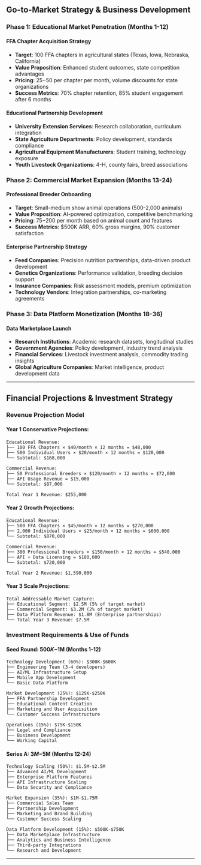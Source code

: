 ## Go-to-Market Strategy & Business Development

### Phase 1: Educational Market Penetration (Months 1-12)

#### **FFA Chapter Acquisition Strategy**
- **Target**: 100 FFA chapters in agricultural states (Texas, Iowa, Nebraska, California)
- **Value Proposition**: Enhanced student outcomes, state competition advantages
- **Pricing**: $25-$50 per chapter per month, volume discounts for state organizations
- **Success Metrics**: 70% chapter retention, 85% student engagement after 6 months

#### **Educational Partnership Development**
- **University Extension Services**: Research collaboration, curriculum integration
- **State Agriculture Departments**: Policy development, standards compliance
- **Agricultural Equipment Manufacturers**: Student training, technology exposure
- **Youth Livestock Organizations**: 4-H, county fairs, breed associations

### Phase 2: Commercial Market Expansion (Months 13-24)

#### **Professional Breeder Onboarding**
- **Target**: Small-medium show animal operations (500-2,000 animals)
- **Value Proposition**: AI-powered optimization, competitive benchmarking
- **Pricing**: $75-$200 per month based on animal count and features
- **Success Metrics**: $500K ARR, 60% gross margins, 90% customer satisfaction

#### **Enterprise Partnership Strategy**
- **Feed Companies**: Precision nutrition partnerships, data-driven product development
- **Genetics Organizations**: Performance validation, breeding decision support
- **Insurance Companies**: Risk assessment models, premium optimization
- **Technology Vendors**: Integration partnerships, co-marketing agreements

### Phase 3: Data Platform Monetization (Months 18-36)

#### **Data Marketplace Launch**
- **Research Institutions**: Academic research datasets, longitudinal studies
- **Government Agencies**: Policy development, industry trend analysis
- **Financial Services**: Livestock investment analysis, commodity trading insights
- **Global Agriculture Companies**: Market intelligence, product development data

---

## Financial Projections & Investment Strategy

### Revenue Projection Model

#### **Year 1 Conservative Projections**:
```
Educational Revenue:
├── 100 FFA Chapters × $40/month × 12 months = $48,000
├── 500 Individual Users × $20/month × 12 months = $120,000
└── Subtotal: $168,000

Commercial Revenue:
├── 50 Professional Breeders × $120/month × 12 months = $72,000
├── API Usage Revenue = $15,000
└── Subtotal: $87,000

Total Year 1 Revenue: $255,000
```

#### **Year 2 Growth Projections**:
```
Educational Revenue:
├── 500 FFA Chapters × $45/month × 12 months = $270,000
├── 2,000 Individual Users × $25/month × 12 months = $600,000
└── Subtotal: $870,000

Commercial Revenue:
├── 300 Professional Breeders × $150/month × 12 months = $540,000
├── API + Data Licensing = $180,000
└── Subtotal: $720,000

Total Year 2 Revenue: $1,590,000
```

#### **Year 3 Scale Projections**:
```
Total Addressable Market Capture:
├── Educational Segment: $2.5M (5% of target market)
├── Commercial Segment: $3.2M (2% of target market)
├── Data Platform Revenue: $1.8M (Enterprise partnerships)
└── Total Year 3 Revenue: $7.5M
```

### Investment Requirements & Use of Funds

#### **Seed Round: $500K-$1M (Months 1-12)**
```
Technology Development (60%): $300K-$600K
├── Engineering Team (3-4 developers)
├── AI/ML Infrastructure Setup
├── Mobile App Development
└── Basic Data Platform

Market Development (25%): $125K-$250K
├── FFA Partnership Development
├── Educational Content Creation
├── Marketing and User Acquisition
└── Customer Success Infrastructure

Operations (15%): $75K-$150K
├── Legal and Compliance
├── Business Development
└── Working Capital
```

#### **Series A: $3M-$5M (Months 12-24)**
```
Technology Scaling (50%): $1.5M-$2.5M
├── Advanced AI/ML Development
├── Enterprise Platform Features
├── API Infrastructure Scaling
└── Data Security and Compliance

Market Expansion (35%): $1M-$1.75M
├── Commercial Sales Team
├── Partnership Development
├── Marketing and Brand Building
└── Customer Success Scaling

Data Platform Development (15%): $500K-$750K
├── Data Marketplace Infrastructure
├── Analytics and Business Intelligence
├── Third-party Integrations
└── Research and Development
```

---

